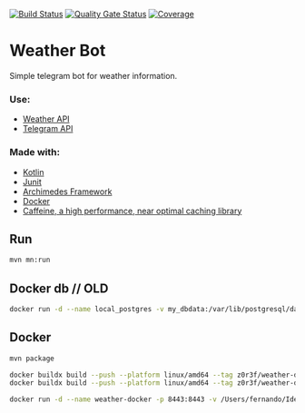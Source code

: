 [![Build Status](https://dev.azure.com/ferozar/Weather%20Bot/_apis/build/status%2Fz0r3f.weather-app?branchName=master)](https://dev.azure.com/ferozar/Weather%20Bot/_build/latest?definitionId=25&branchName=master)
[![Quality Gate Status](https://sonarcloud.io/api/project_badges/measure?project=z0r3f_weather-app&metric=alert_status)](https://sonarcloud.io/summary/new_code?id=z0r3f_weather-app)
[![Coverage](https://sonarcloud.io/api/project_badges/measure?project=z0r3f_weather-app&metric=coverage)](https://sonarcloud.io/summary/new_code?id=z0r3f_weather-app)

# Weather Bot
Simple telegram bot for weather information. 

### Use:
- [Weather API](https://openweathermap.org/api)
- [Telegram API](https://core.telegram.org/bots)

### Made with:
- [Kotlin](https://kotlinlang.org/)
- [Junit](https://junit.org/)
- [Archimedes Framework](https://github.com/archimedes-projects/archimedes-jvm)
- [Docker](https://www.docker.com/blog/multi-arch-build-and-images-the-simple-way/)
- [Caffeine, a high performance, near optimal caching library](https://github.com/ben-manes/caffeine)

## Run

```bash
mvn mn:run
```

## Docker db // OLD

```bash
docker run -d --name local_postgres -v my_dbdata:/var/lib/postgresql/data -p 5432:5432 -e POSTGRES_USER=postgres -e POSTGRES_PASSWORD=verysecret -e POSTGRES_DB=postgres -d postgres:latest
```

## Docker

```bash
mvn package
```

```bash
docker buildx build --push --platform linux/amd64 --tag z0r3f/weather-docker:latest .
docker buildx build --push --platform linux/amd64 --tag z0r3f/weather-docker:0.8.3 .
```

```bash
docker run -d --name weather-docker -p 8443:8443 -v /Users/fernando/IdeaProjects/weather-app/bot/data:/data z0r3f/weather-docker:latest
```
